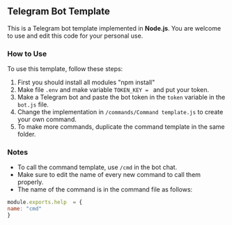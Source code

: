 
## Telegram Bot Template

This is a Telegram bot template implemented in **Node.js**. You are welcome to use and edit this code for your personal use.

### How to Use

To use this template, follow these steps:

1. First you should install all modules "npm install"
1. Make file `.env` and make variable `TOKEN_KEY = ` and put your token.
2. Make a Telegram bot and paste the bot token in the `token` variable in the `bot.js` file.
3. Change the implementation in `/commands/Command template.js` to create your own command.
4. To make more commands, duplicate the command template in the same folder.

### Notes

- To call the command template, use `/cmd` in the bot chat.
- Make sure to edit the name of every new command to call them properly. 
- The name of the command is in the command file as follows:

```js 
module.exports.help  = {
name: "cmd"
}
```

